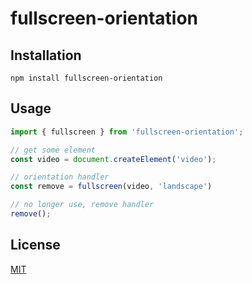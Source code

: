 # fullscreen-orientation

## Installation

```shell
npm install fullscreen-orientation
```

## Usage

```javascript
import { fullscreen } from 'fullscreen-orientation';

// get some element
const video = document.createElement('video');

// orientation handler
const remove = fullscreen(video, 'landscape')

// no longer use, remove handler
remove();
```

## License

[MIT](./LICENSE)
